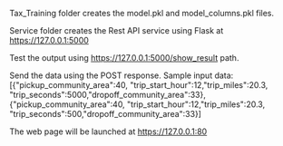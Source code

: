 Tax_Training folder creates the model.pkl and model_columns.pkl files.

Service folder creates the Rest API service using Flask at https://127.0.0.1:5000

Test the output using https://127.0.0.1:5000/show_result path.

Send the data using the POST response. Sample input data: [{"pickup_community_area":40, "trip_start_hour":12,"trip_miles":20.3, "trip_seconds":5000,"dropoff_community_area":33},{"pickup_community_area":40, "trip_start_hour":12,"trip_miles":20.3, "trip_seconds":500,"dropoff_community_area":33}]

The web page will be launched at https://127.0.0.1:80 
